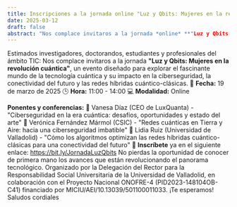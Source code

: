 ```yaml
---
title: Inscripciones a la jornada online "Luz y Qbits: Mujeres en la revolución cuántica" (19/3/25)
date: 2025-03-12
draft: false
abstract: "Nos complace invitaros a la jornada *online* **"Luz y Qbits: Mujeres en la revolución cuántica"** el 19/3/2025 de 11:00 a 14:00,  un evento diseñado para explorar el fascinante mundo de la tecnología cuántica y su impacto en la ciberseguridad, la conectividad del futuro y las redes híbridas cuántico-clásicas."
---
```


Estimados investigadores, doctorandos, estudiantes y profesionales del ámbito TIC:
Nos complace invitaros a la jornada **"Luz y Qbits: Mujeres en la revolución cuántica"**, un evento diseñado para explorar el fascinante mundo de la tecnología cuántica y su impacto en la ciberseguridad, la conectividad del futuro y las redes híbridas cuántico-clásicas.
📅 **Fecha:** 19 de marzo de 2025
🕒 **Hora:** 11:00 - 14:00
💻 **Modalidad:** Online

**Ponentes y conferencias:**
🔹 Vanesa Díaz (CEO de LuxQuanta) - "Ciberseguridad en la era cuántica: desafíos, oportunidades y estado del arte"
🔹 Verónica Fernández Mármol (CSIC) - "Redes cuánticas en Tierra y Aire: hacia una ciberseguridad imbatible"
🔹 Lidia Ruiz (Universidad de Valladolid) - "Cómo los algoritmos optimizan las redes híbridas cuántico-clásicas para una conectividad del futuro"
🔗 **Inscríbete** ya en el siguiente enlace: https://bit.ly/JornadaLuzQbits
No pierdas la oportunidad de conocer de primera mano los avances que están revolucionando el panorama tecnológico.
Organizado por la Delegación del Rector para la Responsabilidad Social Universitaria de la Universidad de Valladolid, en colaboración con el Proyecto Nacional ONOFRE-4 (PID2023-148104OB-C41) financiado por MICIU/AEI/10.13039/501100011033.
¡Te esperamos!
Saludos cordiales
